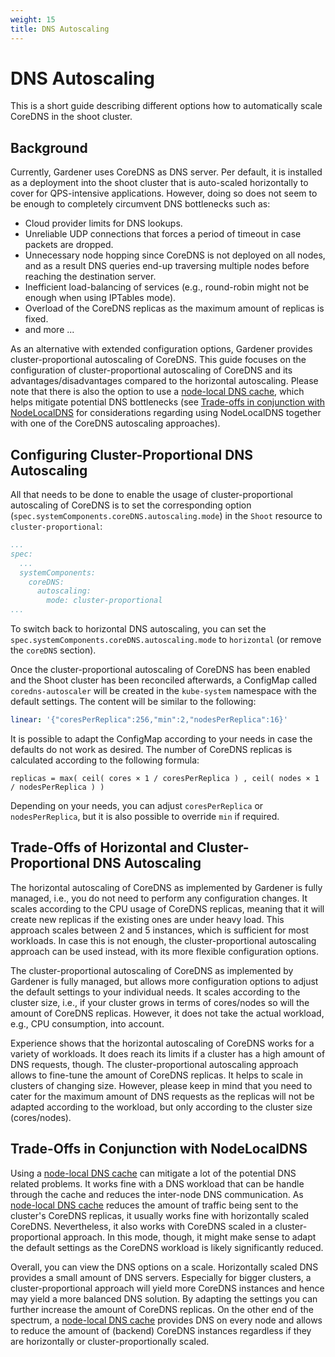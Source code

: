 ```yaml
---
weight: 15
title: DNS Autoscaling
---
```


# DNS Autoscaling

This is a short guide describing different options how to automatically scale CoreDNS in the shoot cluster.

## Background

Currently, Gardener uses CoreDNS as DNS server. Per default, it is installed as a deployment into the shoot cluster that is auto-scaled horizontally to cover for QPS-intensive applications. However, doing so does not seem to be enough to completely circumvent DNS bottlenecks such as:

- Cloud provider limits for DNS lookups.
- Unreliable UDP connections that forces a period of timeout in case packets are dropped.
- Unnecessary node hopping since CoreDNS is not deployed on all nodes, and as a result DNS queries end-up traversing multiple nodes before reaching the destination server.
- Inefficient load-balancing of services (e.g., round-robin might not be enough when using IPTables mode).
- Overload of the CoreDNS replicas as the maximum amount of replicas is fixed.
- and more ...

As an alternative with extended configuration options, Gardener provides cluster-proportional autoscaling of CoreDNS. This guide focuses on the configuration of cluster-proportional autoscaling of CoreDNS and its advantages/disadvantages compared to the horizontal
autoscaling.
Please note that there is also the option to use a [node-local DNS cache](../dns/node-local-dns.md), which helps mitigate potential DNS bottlenecks (see [Trade-offs in conjunction with NodeLocalDNS](#trade-offs-in-conjunction-with-nodelocaldns) for considerations regarding using NodeLocalDNS together with one of the CoreDNS autoscaling approaches).

## Configuring Cluster-Proportional DNS Autoscaling

All that needs to be done to enable the usage of cluster-proportional autoscaling of CoreDNS is to set the corresponding option (`spec.systemComponents.coreDNS.autoscaling.mode`) in the `Shoot` resource to `cluster-proportional`:

```yaml
...
spec:
  ...
  systemComponents:
    coreDNS:
      autoscaling:
        mode: cluster-proportional
...
```

To switch back to horizontal DNS autoscaling, you can set the `spec.systemComponents.coreDNS.autoscaling.mode` to `horizontal` (or remove the `coreDNS` section).

Once the cluster-proportional autoscaling of CoreDNS has been enabled and the Shoot cluster has been reconciled afterwards, a ConfigMap called `coredns-autoscaler` will be created in the `kube-system` namespace with the default settings. The content will be similar to the following:

```yaml
linear: '{"coresPerReplica":256,"min":2,"nodesPerReplica":16}'
```

It is possible to adapt the ConfigMap according to your needs in case the defaults do not work as desired. The number of CoreDNS replicas is calculated according to the following formula:

```
replicas = max( ceil( cores × 1 / coresPerReplica ) , ceil( nodes × 1 / nodesPerReplica ) )
```

Depending on your needs, you can adjust `coresPerReplica` or `nodesPerReplica`, but it is also possible to override `min` if required.

## Trade-Offs of Horizontal and Cluster-Proportional DNS Autoscaling

The horizontal autoscaling of CoreDNS as implemented by Gardener is fully managed, i.e., you do not need to perform any configuration changes. It scales according to the CPU usage of CoreDNS replicas, meaning that it will create new replicas if the existing ones are under heavy load. This approach scales between 2 and 5 instances, which is sufficient for most workloads. In case this is not enough, the cluster-proportional autoscaling approach can be used instead, with its more flexible configuration options.

The cluster-proportional autoscaling of CoreDNS as implemented by Gardener is fully managed, but allows more configuration options to adjust the default settings to your individual needs. It scales according to the cluster size, i.e., if your cluster grows in terms of cores/nodes so will the amount of CoreDNS replicas. However, it does not take the actual workload, e.g., CPU consumption, into account.

Experience shows that the horizontal autoscaling of CoreDNS works for a variety of workloads. It does reach its limits if a cluster has a high amount of DNS requests, though. The cluster-proportional autoscaling approach allows to fine-tune the amount of CoreDNS replicas. It helps to scale in clusters of changing size. However, please keep in mind that you need to cater for the maximum amount of DNS requests as the replicas will not be adapted according to the workload, but only according to the cluster size (cores/nodes).

## Trade-Offs in Conjunction with NodeLocalDNS

Using a [node-local DNS cache](../dns/node-local-dns.md) can mitigate a lot of the potential DNS related problems. It works fine with a DNS workload that can be handle through the cache and reduces the inter-node DNS communication. As [node-local DNS cache](../dns/node-local-dns.md) reduces the amount of traffic being sent to the cluster's CoreDNS replicas, it usually works fine with horizontally scaled CoreDNS. Nevertheless, it also works with CoreDNS scaled in a cluster-proportional approach. In this mode, though, it might make sense to adapt the default settings as the CoreDNS workload is likely significantly reduced.

Overall, you can view the DNS options on a scale. Horizontally scaled DNS provides a small amount of DNS servers. Especially for bigger clusters, a cluster-proportional approach will yield more CoreDNS instances and hence may yield a more balanced DNS solution. By adapting the settings you can further increase the amount of CoreDNS replicas. On the other end of the spectrum, a [node-local DNS cache](../dns/node-local-dns.md) provides DNS on every node and allows to reduce the amount of (backend) CoreDNS instances regardless if they are horizontally or cluster-proportionally scaled.
